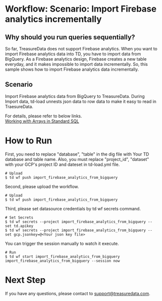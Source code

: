 # Workflow: Scenario: Import Firebase analytics incrementally

## Why should you run queries sequentially?
So far, TreasureData does not support Firebase analytics.
When you want to import Firebase analytics data into TD, you have to import data from BigQuery.
As a Firebase analytics design, Firebase creates a new table everyday, and it makes impossible to import data incrementally.
So, this sample shows how to import Firebase analytics data incrementally.

## Scenario

Import Firebase analytics data from BigQuery to TreasureData.
During Import data, td-load unnests json data to row data to make it easy to read in TraesureData.

For details, please refer to below links.  
[Working with Arrays in Standard SQL](https://cloud.google.com/bigquery/docs/reference/standard-sql/arrays#Querying%20Nested%20Arrays)

# How to Run

First, you need to replace "database", "table" in the dig file with Your TD database and table name.
Also, you must replace "project_id", "dataset" with your GCP's project ID and dateset in td-load.yml file.

    # Upload
    $ td wf push import_firebase_analytics_from_bigquery



Second, please upload the workflow.

    # Upload
    $ td wf push import_firebase_analytics_from_bigquery

Third, please set datasource credentials by td wf secrets command.

    # Set Secrets
    $ td wf secrets --project import_firebase_analytics_from_bigquery --set td.apikey
    $ td wf secrets --project import_firebase_analytics_from_bigquery --set gcp.jsonkey=@<Your json key file>

You can trigger the session manually to watch it execute.

    # Run
    $ td wf start import_firebase_analytics_from_bigquery import_firebase_analytics_from_bigquery --session now


# Next Step

If you have any questions, please contact to support@treasuredata.com.
